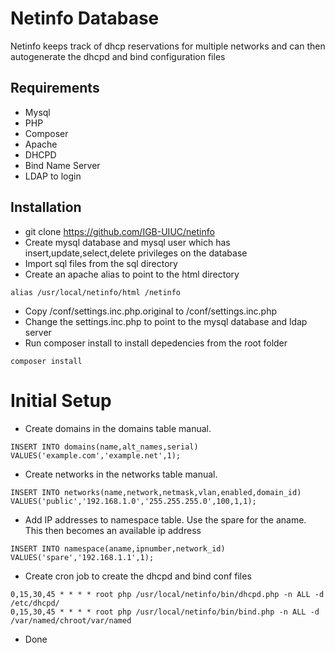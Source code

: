# Netinfo Database

Netinfo keeps track of dhcp reservations for multiple networks and can then autogenerate the dhcpd and bind configuration files

## Requirements
* Mysql
* PHP
* Composer
* Apache
* DHCPD
* Bind Name Server
* LDAP to login

## Installation
* git clone https://github.com/IGB-UIUC/netinfo
* Create mysql database and mysql user which has insert,update,select,delete privileges on the database
* Import sql files from the sql directory
* Create an apache alias to point to the html directory
```
alias /usr/local/netinfo/html /netinfo
```
* Copy /conf/settings.inc.php.original to /conf/settings.inc.php
* Change the settings.inc.php to point to the mysql database and ldap server
* Run composer install to install depedencies from the root folder
```
composer install
```
# Initial Setup
* Create domains in the domains table manual.
```
INSERT INTO domains(name,alt_names,serial) VALUES('example.com','example.net',1);
```
* Create networks in the networks table manual.
```
INSERT INTO networks(name,network,netmask,vlan,enabled,domain_id) VALUES('public','192.168.1.0','255.255.255.0',100,1,1);
```
* Add IP addresses to namespace table.  Use the spare for the aname.  This then becomes an available ip address
```
INSERT INTO namespace(aname,ipnumber,network_id) VALUES('spare','192.168.1.1',1);
```
* Create cron job to create the dhcpd and bind conf files
```
0,15,30,45 * * * * root php /usr/local/netinfo/bin/dhcpd.php -n ALL -d /etc/dhcpd/
0,15,30,45 * * * * root php /usr/local/netinfo/bin/bind.php -n ALL -d /var/named/chroot/var/named
```
* Done


